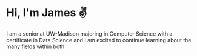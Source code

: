 # Hi, I'm James ✌️

I am a senior at UW-Madison majoring in Computer Science with a certificate in Data Science and I am excited to continue learning about the many fields within both.


